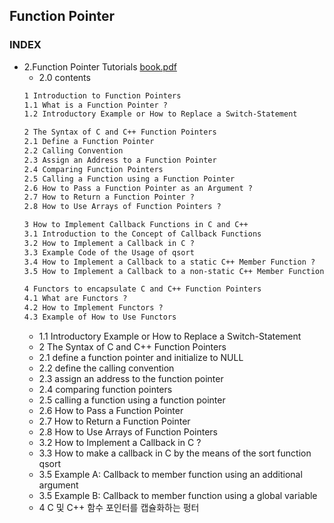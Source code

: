 ## Function Pointer
### INDEX

* 2.Function Pointer Tutorials [book.pdf](https://github.com/csbyun-data/C-Pro/blob/main/chap02/The%20Function%20Pointer%20Tutorials.pdf)
  * 2.0 contents 
  ```txt
  1 Introduction to Function Pointers 
  1.1 What is a Function Pointer ?
  1.2 Introductory Example or How to Replace a Switch-Statement 

  2 The Syntax of C and C++ Function Pointers 
  2.1 Define a Function Pointer 
  2.2 Calling Convention 
  2.3 Assign an Address to a Function Pointer 
  2.4 Comparing Function Pointers 
  2.5 Calling a Function using a Function Pointer 
  2.6 How to Pass a Function Pointer as an Argument ? 
  2.7 How to Return a Function Pointer ? 
  2.8 How to Use Arrays of Function Pointers ? 
  
  3 How to Implement Callback Functions in C and C++ 
  3.1 Introduction to the Concept of Callback Functions 
  3.2 How to Implement a Callback in C ? 
  3.3 Example Code of the Usage of qsort 
  3.4 How to Implement a Callback to a static C++ Member Function ? 
  3.5 How to Implement a Callback to a non-static C++ Member Function ? 
  
  4 Functors to encapsulate C and C++ Function Pointers 
  4.1 What are Functors ? 
  4.2 How to Implement Functors ? 
  4.3 Example of How to Use Functors 
  ```
  * 1.1 Introductory Example or How to Replace a Switch-Statement
  * 2 The Syntax of C and C++ Function Pointers
  * 2.1 define a function pointer and initialize to NULL
  * 2.2 define the calling convention
  * 2.3 assign an address to the function pointer
  * 2.4 comparing function pointers
  * 2.5 calling a function using a function pointer
  * 2.6 How to Pass a Function Pointer
  * 2.7 How to Return a Function Pointer
  * 2.8 How to Use Arrays of Function Pointers
  * 3.2 How to Implement a Callback in C ?
  * 3.3 How to make a callback in C by the means of the sort function qsort
  * 3.5 Example A: Callback to member function using an additional argument
  * 3.5 Example B: Callback to member function using a global variable
  * 4 C 및 C++ 함수 포인터를 캡슐화하는 펑터
    

